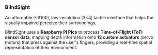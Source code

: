 ### **BlindSight**  
An affordable (<$100), low-resolution (3×4) tactile interface that helps the visually impaired perceive their surroundings.  

BlindSight uses a **Raspberry Pi Pico** to process **Time-of-Flight (ToF) sensor data**, mapping depth information onto **12 custom actuators** (servo motors) that press against the user's fingers, providing a real-time spatial representation of their environment.
